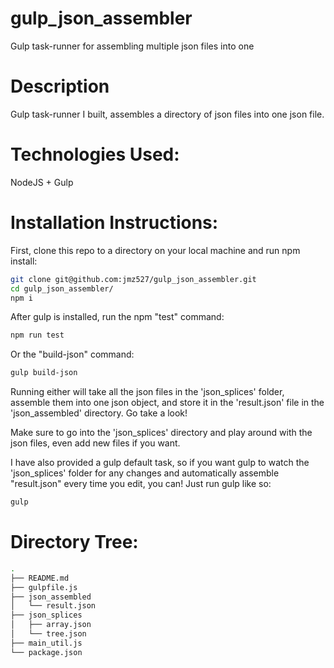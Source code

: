 # gulp_json_assembler
Gulp task-runner for assembling multiple json files into one

# Description

Gulp task-runner I built, assembles a directory of json files into one json file.

# Technologies Used:

NodeJS + Gulp

# Installation Instructions:

First, clone this repo to a directory on your local machine and run npm install:

```sh
git clone git@github.com:jmz527/gulp_json_assembler.git
cd gulp_json_assembler/
npm i
```

After gulp is installed, run the npm "test" command:

```sh
npm run test
```

Or the "build-json" command:

```sh
gulp build-json
```

Running either will take all the json files in the 'json_splices' folder, assemble them into one json object, and store it in the 'result.json' file in the 'json_assembled' directory. Go take a look!


Make sure to go into the 'json_splices' directory and play around with the json files, even add new files if you want.

I have also provided a gulp default task, so if you want gulp to watch the 'json_splices' folder for any changes and automatically assemble "result.json" every time you edit, you can! Just run gulp like so:

```sh
gulp
```

# Directory Tree:


```sh
.
├── README.md
├── gulpfile.js
├── json_assembled
│   └── result.json
├── json_splices
│   ├── array.json
│   └── tree.json
├── main_util.js
└── package.json

```
